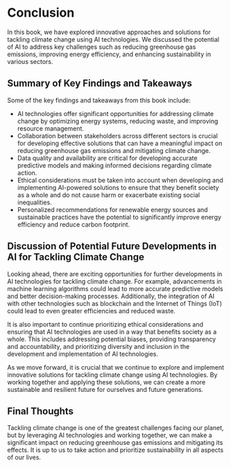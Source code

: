 Conclusion
==========

In this book, we have explored innovative approaches and solutions for tackling climate change using AI technologies. We discussed the potential of AI to address key challenges such as reducing greenhouse gas emissions, improving energy efficiency, and enhancing sustainability in various sectors.

Summary of Key Findings and Takeaways
-------------------------------------

Some of the key findings and takeaways from this book include:

* AI technologies offer significant opportunities for addressing climate change by optimizing energy systems, reducing waste, and improving resource management.
* Collaboration between stakeholders across different sectors is crucial for developing effective solutions that can have a meaningful impact on reducing greenhouse gas emissions and mitigating climate change.
* Data quality and availability are critical for developing accurate predictive models and making informed decisions regarding climate action.
* Ethical considerations must be taken into account when developing and implementing AI-powered solutions to ensure that they benefit society as a whole and do not cause harm or exacerbate existing social inequalities.
* Personalized recommendations for renewable energy sources and sustainable practices have the potential to significantly improve energy efficiency and reduce carbon footprint.

Discussion of Potential Future Developments in AI for Tackling Climate Change
-----------------------------------------------------------------------------

Looking ahead, there are exciting opportunities for further developments in AI technologies for tackling climate change. For example, advancements in machine learning algorithms could lead to more accurate predictive models and better decision-making processes. Additionally, the integration of AI with other technologies such as blockchain and the Internet of Things (IoT) could lead to even greater efficiencies and reduced waste.

It is also important to continue prioritizing ethical considerations and ensuring that AI technologies are used in a way that benefits society as a whole. This includes addressing potential biases, providing transparency and accountability, and prioritizing diversity and inclusion in the development and implementation of AI technologies.

As we move forward, it is crucial that we continue to explore and implement innovative solutions for tackling climate change using AI technologies. By working together and applying these solutions, we can create a more sustainable and resilient future for ourselves and future generations.

Final Thoughts
--------------

Tackling climate change is one of the greatest challenges facing our planet, but by leveraging AI technologies and working together, we can make a significant impact on reducing greenhouse gas emissions and mitigating its effects. It is up to us to take action and prioritize sustainability in all aspects of our lives.
